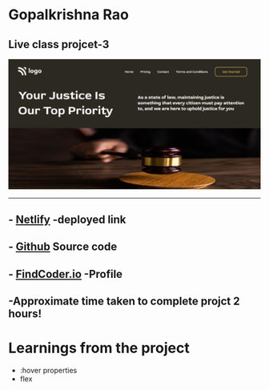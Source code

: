 
# **Gopalkrishna Rao**


## Live class projcet-3
![preview](./Screenshot/Capture.JPG)
***

## - [Netlify](https://project3justice.netlify.app/) -deployed link


## -  [Github](https://github.com/GopalkrishaRao/WebDev/tree/main/LC%20Project%203) Source code

## -  [FindCoder.io](https://www.findcoder.io/u/hrgkrao) -Profile 

## -Approximate time taken to complete projct **2 hours!**

# __Learnings from the project__

- :hover properties
- flex









